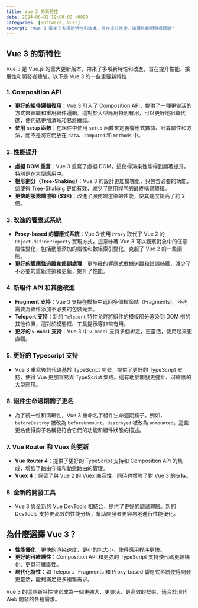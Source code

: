 ```yaml
---
title: Vue 3 的新特性
date: 2024-06-02 19:00:00 +0800
categories: [Software, Vue3]
excerpt: "Vue 3 帶來了多項新特性和改進，旨在提升性能、擴展性和開發者體驗"
---
```


## Vue 3 的新特性

Vue 3 是 Vue.js 的重大更新版本，帶來了多項新特性和改進，旨在提升性能、擴展性和開發者體驗。以下是 Vue 3 的一些重要新特性：

### 1. **Composition API**
- **更好的組件邏輯復用**：Vue 3 引入了 Composition API，提供了一種更靈活的方式來組織和重用組件邏輯。這對於大型應用特別有用，可以更好地組織代碼，使代碼更加清晰和易於維護。
- **使用 `setup` 函數**：在組件中使用 `setup` 函數來定義響應式數據、計算屬性和方法，而不是將它們放在 `data`、`computed` 和 `methods` 中。

### 2. **性能提升**
- **虛擬 DOM 重寫**：Vue 3 重寫了虛擬 DOM，這使得渲染性能得到顯著提升，特別是在大型應用中。
- **樹形劃分（Tree-Shaking）**：Vue 3 的設計更加模塊化，只包含必要的功能，這使得 Tree-Shaking 更加有效，減少了應用程序的最終構建體積。
- **更快的服務端渲染 (SSR)**：改進了服務端渲染的性能，使其速度提高了約 2 倍。

### 3. **改進的響應式系統**
- **Proxy-based 的響應式系統**：Vue 3 使用 `Proxy` 取代了 Vue 2 的 `Object.defineProperty` 實現方式。這意味著 Vue 3 可以觀察對象中的任意屬性變化，包括動態添加的屬性和數組索引變化，克服了 Vue 2 的一些限制。
- **更好的響應性追蹤和錯誤處理**：更準確的響應式數據追蹤和錯誤捕獲，減少了不必要的重新渲染和更新，提升了性能。

### 4. **新組件 API 和其他改進**
- **Fragment 支持**：Vue 3 支持在模板中返回多個根節點（Fragments），不再需要為組件添加不必要的包裝元素。
- **Teleport 支持**：新的 `Teleport` 特性允許將組件的模板部分渲染到 DOM 樹的其他位置，這對於模態框、工具提示等非常有用。
- **更好的 `v-model` 支持**：Vue 3 中 `v-model` 支持多個綁定，更靈活，使用起來更直觀。

### 5. **更好的 Typescript 支持**
- Vue 3 重寫後的代碼基於 TypeScript 開發，提供了更好的 TypeScript 支持，使得 Vue 更加容易與 TypeScript 集成。這有助於開發更健壯、可維護的大型應用。

### 6. **組件生命週期鉤子更名**
- 為了統一性和清晰性，Vue 3 重命名了組件生命週期鉤子。例如，`beforeDestroy` 被改為 `beforeUnmount`，`destroyed` 被改為 `unmounted`。這些更名使得鉤子名稱更符合它們的功能和組件狀態的描述。

### 7. **Vue Router 和 Vuex 的更新**
- **Vue Router 4**：提供了更好的 TypeScript 支持和 Composition API 的集成，增強了路由守衛和動態路由的管理。
- **Vuex 4**：保留了與 Vue 2 的 Vuex 兼容性，同時也增強了對 Vue 3 的支持。

### 8. **全新的開發工具**
- Vue 3 與全新的 Vue DevTools 相結合，提供了更好的調試體驗。新的 DevTools 支持更高效的性能分析，幫助開發者更容易地進行性能優化。

## 為什麼選擇 Vue 3？

- **性能優化**：更快的渲染速度、更小的包大小，使得應用程序更快。
- **更好的可維護性**：Composition API 和更強的 TypeScript 支持使代碼更結構化、更具可維護性。
- **現代化特性**：如 Teleport、Fragments 和 Proxy-based 響應式系統使得開發更靈活，能夠滿足更多複雜需求。

Vue 3 的這些新特性使它成為一個更強大、更靈活、更高效的框架，適合於現代 Web 開發的各種需求。
